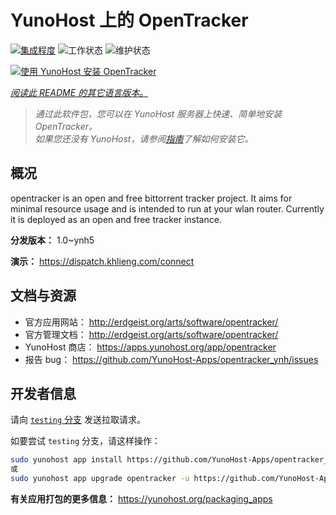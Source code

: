 <!--
注意：此 README 由 <https://github.com/YunoHost/apps/tree/master/tools/readme_generator> 自动生成
请勿手动编辑。
-->

# YunoHost 上的 OpenTracker

[![集成程度](https://apps.yunohost.org/badge/integration/opentracker)](https://ci-apps.yunohost.org/ci/apps/opentracker/)
![工作状态](https://apps.yunohost.org/badge/state/opentracker)
![维护状态](https://apps.yunohost.org/badge/maintained/opentracker)

[![使用 YunoHost 安装 OpenTracker](https://install-app.yunohost.org/install-with-yunohost.svg)](https://install-app.yunohost.org/?app=opentracker)

*[阅读此 README 的其它语言版本。](./ALL_README.md)*

> *通过此软件包，您可以在 YunoHost 服务器上快速、简单地安装 OpenTracker。*  
> *如果您还没有 YunoHost，请参阅[指南](https://yunohost.org/install)了解如何安装它。*

## 概况

opentracker is an open and free bittorrent tracker project. It aims for minimal resource usage and is intended to run at your wlan router. Currently it is deployed as an open and free tracker instance.


**分发版本：** 1.0~ynh5

**演示：** <https://dispatch.khlieng.com/connect>
## 文档与资源

- 官方应用网站： <http://erdgeist.org/arts/software/opentracker/>
- 官方管理文档： <http://erdgeist.org/arts/software/opentracker/>
- YunoHost 商店： <https://apps.yunohost.org/app/opentracker>
- 报告 bug： <https://github.com/YunoHost-Apps/opentracker_ynh/issues>

## 开发者信息

请向 [`testing` 分支](https://github.com/YunoHost-Apps/opentracker_ynh/tree/testing) 发送拉取请求。

如要尝试 `testing` 分支，请这样操作：

```bash
sudo yunohost app install https://github.com/YunoHost-Apps/opentracker_ynh/tree/testing --debug
或
sudo yunohost app upgrade opentracker -u https://github.com/YunoHost-Apps/opentracker_ynh/tree/testing --debug
```

**有关应用打包的更多信息：** <https://yunohost.org/packaging_apps>
